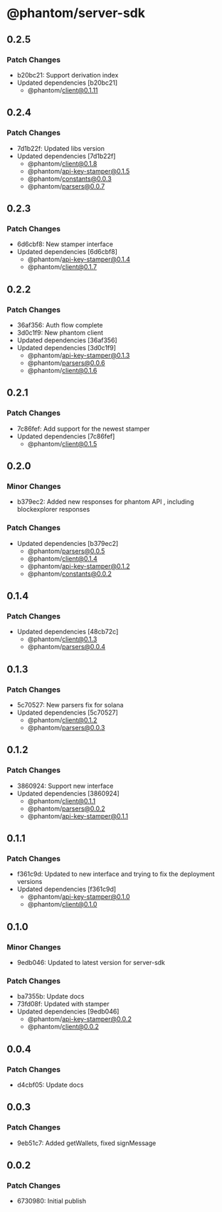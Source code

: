 # @phantom/server-sdk

## 0.2.5

### Patch Changes

- b20bc21: Support derivation index
- Updated dependencies [b20bc21]
  - @phantom/client@0.1.11

## 0.2.4

### Patch Changes

- 7d1b22f: Updated libs version
- Updated dependencies [7d1b22f]
  - @phantom/client@0.1.8
  - @phantom/api-key-stamper@0.1.5
  - @phantom/constants@0.0.3
  - @phantom/parsers@0.0.7

## 0.2.3

### Patch Changes

- 6d6cbf8: New stamper interface
- Updated dependencies [6d6cbf8]
  - @phantom/api-key-stamper@0.1.4
  - @phantom/client@0.1.7

## 0.2.2

### Patch Changes

- 36af356: Auth flow complete
- 3d0c1f9: New phantom client
- Updated dependencies [36af356]
- Updated dependencies [3d0c1f9]
  - @phantom/api-key-stamper@0.1.3
  - @phantom/parsers@0.0.6
  - @phantom/client@0.1.6

## 0.2.1

### Patch Changes

- 7c86fef: Add support for the newest stamper
- Updated dependencies [7c86fef]
  - @phantom/client@0.1.5

## 0.2.0

### Minor Changes

- b379ec2: Added new responses for phantom API , including blockexplorer responses

### Patch Changes

- Updated dependencies [b379ec2]
  - @phantom/parsers@0.0.5
  - @phantom/client@0.1.4
  - @phantom/api-key-stamper@0.1.2
  - @phantom/constants@0.0.2

## 0.1.4

### Patch Changes

- Updated dependencies [48cb72c]
  - @phantom/client@0.1.3
  - @phantom/parsers@0.0.4

## 0.1.3

### Patch Changes

- 5c70527: New parsers fix for solana
- Updated dependencies [5c70527]
  - @phantom/client@0.1.2
  - @phantom/parsers@0.0.3

## 0.1.2

### Patch Changes

- 3860924: Support new interface
- Updated dependencies [3860924]
  - @phantom/client@0.1.1
  - @phantom/parsers@0.0.2
  - @phantom/api-key-stamper@0.1.1

## 0.1.1

### Patch Changes

- f361c9d: Updated to new interface and trying to fix the deployment versions
- Updated dependencies [f361c9d]
  - @phantom/api-key-stamper@0.1.0
  - @phantom/client@0.1.0

## 0.1.0

### Minor Changes

- 9edb046: Updated to latest version for server-sdk

### Patch Changes

- ba7355b: Update docs
- 73fd08f: Updated with stamper
- Updated dependencies [9edb046]
  - @phantom/api-key-stamper@0.0.2
  - @phantom/client@0.0.2

## 0.0.4

### Patch Changes

- d4cbf05: Update docs

## 0.0.3

### Patch Changes

- 9eb51c7: Added getWallets, fixed signMessage

## 0.0.2

### Patch Changes

- 6730980: Initial publish
